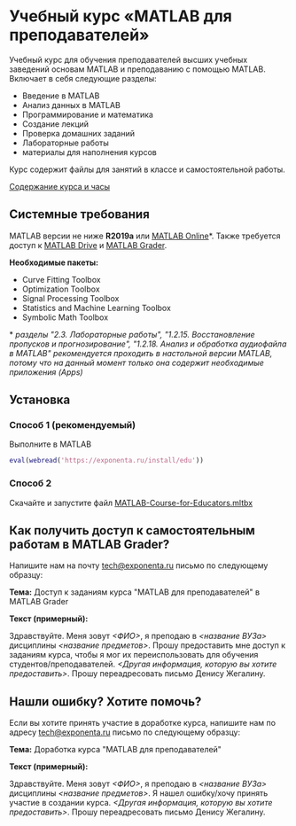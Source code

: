 # Учебный курс «MATLAB для преподавателей»

Учебный курс для обучения преподавателей высших учебных заведений основам MATLAB и преподаванию с помощью MATLAB. Включает в себя следующие разделы:

- Введение в MATLAB
- Анализ данных в MATLAB
- Программирование и математика
- Создание лекций
- Проверка домашних заданий
- Лабораторные работы
- материалы для наполнения курсов

Курс содержит файлы для занятий в классе и самостоятельной работы.

[Содержание курса и часы](https://docs.google.com/spreadsheets/d/1Zwa-TNBuha81ZPdPktJBAF-njLsbAHdAIihAORB5p3E)

## Системные требования

MATLAB версии не ниже **R2019a** или [MATLAB Online](https://matlab.mathworks.com/)\*. Также требуется доступ к [MATLAB Drive](https://drive.matlab.com/) и [MATLAB Grader](https://grader.mathworks.com/).

**Необходимые пакеты:**
- Curve Fitting Toolbox
- Optimization Toolbox
- Signal Processing Toolbox
- Statistics and Machine Learning Toolbox
- Symbolic Math Toolbox

\* *разделы "2.3. Лабораторные работы", "1.2.15. Восстановление пропусков и прогнозирование", "1.2.18. Анализ и обработка аудиофайла в MATLAB" рекомендуется проходить в настольной версии MATLAB, потому что на данный момент только она содержит необходимые приложения (Apps)*

## Установка

### Способ 1 (рекомендуемый)

Выполните в MATLAB
```MATLAB
eval(webread('https://exponenta.ru/install/edu'))
```

### Способ 2

Скачайте и запустите файл [MATLAB-Course-for-Educators.mltbx](https://github.com/ETMC-Exponenta/MATLAB-Course-for-Educators/raw/master/MATLAB-Course-for-Educators.mltbx)


## Как получить доступ к самостоятельным работам в MATLAB Grader?

Напишите нам на почту tech@exponenta.ru письмо по следующему образцу:

**Тема:** Доступ к заданиям курса "MATLAB для преподавателей" в MATLAB Grader

**Текст (примерный):**

Здравствуйте. Меня зовут *<ФИО>*, я преподаю в  *<название ВУЗа>* дисциплины *<название предметов>*. Прошу предоставить мне доступ к заданиям курса, чтобы я мог их переиспользовать для обучения студентов/преподавателей. *<Другая информация, которую вы хотите предоставить>*. Прошу переадресовать письмо Денису Жегалину.


## Нашли ошибку? Хотите помочь?

Если вы хотите принять участие в доработке курса, напишите нам по адресу tech@exponenta.ru письмо по следующему образцу:

**Тема:** Доработка курса "MATLAB для преподавателей"

**Текст (примерный):**

Здравствуйте. Меня зовут *<ФИО>*, я преподаю в  *<название ВУЗа>* дисциплины *<название предметов>*. Я нашел ошибку/хочу принять участие в создании курса. *<Другая информация, которую вы хотите предоставить>*. Прошу переадресовать письмо Денису Жегалину.
